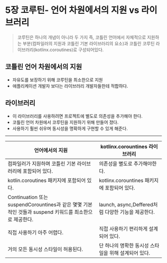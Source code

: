 # 5장 코루틴- 언어 차원에서의 지원 vs 라이브러리

> 코루틴은 하나의 개념이 아니라 두 가지 즉, 코틀린 언어에서 자체적으로 지원하는 부분(컴파일러의 지원과 코틀린 기본 라이브러리의 요소)과 코틀린 코루틴 라이브러리(kotlinx.coroutines)로 구성되어있다.

## 코틀린 언어 차원에서의 지원
- 자유도를 보장하기 위해 코루틴을 최소한으로 지원
- 애플리케이션 개발자 보다는 라이브러리 개발자들한테 적합하다.

## 라이브러리
- 이 라이브러리를 사용하려면 프로젝트에 별도로 의존성을 추가해야 한다.
- 코틀린 언어 차원에서 코루틴을 지원하기 위해 만들어 졌다.
- 사용하기 훨씬 쉬우며 동시성을 명확하게 구현할 수 있게 해준다.

---

| 언어에서의 지원                                                                                        | kotlinx.corountines 라이브러리                     |
| ------------------------------------------------------------------------------------------------------ | -------------------------------------------------- |
| 컴파일러가 지원하며 코틀린 기본 라이브러리에 포함되어 있다.                                            | 의존성을 별도로 추가해야한다.                      |
| kotlin.coroutines 패키지에 포함되어 있다.                                                              | kotlinx.corountines 패키지에 포함되어 있다.        |
| Continuation 또는 suspendCorountines과 같은 몇몇 기본적인 것들과 suspend 키워드를 최소한으로 제공한다. | launch, async,Deffered처럼 다양한 기능을 제공한다. |
| 직접 사용하기 아주 어렵다.                                                                             | 직접 사용하기 편리하게 설계되어 있다.              |
| 거의 모든 동시성 스타일이 허용된다.                                                                    | 단 하나의 명확한 동시성 스타일을 위해 설계되어 있다.                                                   |
